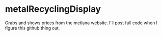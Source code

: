 # metalRecyclingDisplay
Grabs and shows prices from the metlana website.
I'll post full code when I figure this github thing out.
